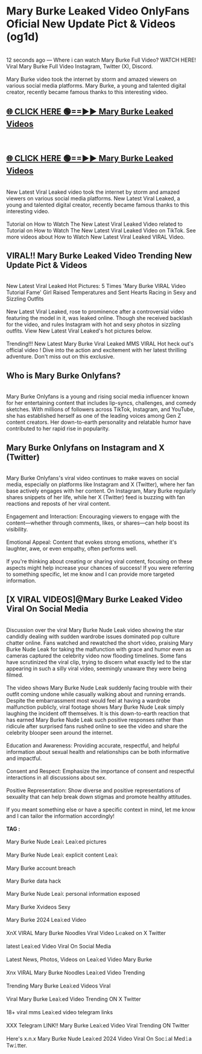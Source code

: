 # Mary Burke Leaked Video OnlyFans Oficial New Update Pict & Videos (og1d)
<br>
12 seconds ago — Where i can watch Mary Burke Full Video? WATCH HERE! Viral Mary Burke Full Video Instagram, Twitter (X), Discord.
<br><br>
Mary Burke video took the internet by storm and amazed viewers on various social media platforms. Mary Burke, a young and talented digital creator, recently became famous thanks to this interesting video.
<br>
<h2><a href="https://play.trustnlinepharmacy.us?title=Mary_Burke">🌐 CLICK HERE 🟢==►► Mary Burke Leaked Videos</a></h2>
<br>
<h2><a href="https://play.trustnlinepharmacy.us?title=Mary_Burke">🌐 CLICK HERE 🟢==►► Mary Burke Leaked Videos</a></h2>
<br>
New Latest Viral Leaked video took the internet by storm and amazed viewers on various social media platforms. New Latest Viral Leaked, a young and talented digital creator, recently became famous thanks to this interesting video.
<br><br>
Tutorial on How to Watch The New Latest Viral Leaked Video related to Tutorial on How to Watch The New Latest Viral Leaked Video on TikTok. See more videos about How to Watch New Latest Viral Leaked VIRAL Video.
<br>
<h2>VIRAL!! Mary Burke Leaked Video Trending New Update Pict & Videos</h2>
<br>
New Latest Viral Leaked Hot Pictures: 5 Times 'Mary Burke VIRAL Video Tutorial Fame' Girl Raised Temperatures and Sent Hearts Racing in Sexy and Sizzling Outfits
<br><br>
New Latest Viral Leaked, rose to prominence after a controversial video featuring the model in it, was leaked online. Though she received backlash for the video, and rules Instagram with hot and sexy photos in sizzling outfits. View New Latest Viral Leaked's hot pictures below.
<br><br>
Trending!!! New Latest Mary Burke Viral Leaked MMS VIRAL Hot heck out's official video ! Dive into the action and excitement with her latest thrilling adventure. Don't miss out on this exclusive.
<br>
<h2>Who is Mary Burke Onlyfans?</h2>
<br>
Mary Burke Onlyfans is a young and rising social media influencer known for her entertaining content that includes lip-syncs, challenges, and comedy sketches. With millions of followers across TikTok, Instagram, and YouTube, she has established herself as one of the leading voices among Gen Z content creators. Her down-to-earth personality and relatable humor have contributed to her rapid rise in popularity.
<br>
<h2>Mary Burke Onlyfans on Instagram and X (Twitter)</h2>
<br>
Mary Burke Onlyfans's viral video continues to make waves on social media, especially on platforms like Instagram and X (Twitter), where her fan base actively engages with her content. On Instagram, Mary Burke regularly shares snippets of her life, while her X (Twitter) feed is buzzing with fan reactions and reposts of her viral content.
<br><br>
Engagement and Interaction: Encouraging viewers to engage with the content—whether through comments, likes, or shares—can help boost its visibility.
<br><br>
Emotional Appeal: Content that evokes strong emotions, whether it's laughter, awe, or even empathy, often performs well.
<br><br>
If you're thinking about creating or sharing viral content, focusing on these aspects might help increase your chances of success! If you were referring to something specific, let me know and I can provide more targeted information.
<br>
<h2>[X VIRAL VIDEOS]@Mary Burke Leaked Video Viral On Social Media</h2>
<br>
Discussion over the viral Mary Burke Nude Leak video showing the star candidly dealing with sudden wardrobe issues dominated pop culture chatter online. Fans watched and rewatched the short video, praising Mary Burke Nude Leak for taking the malfunction with grace and humor even as cameras captured the celebrity video now flooding timelines. Some fans have scrutinized the viral clip, trying to discern what exactly led to the star appearing in such a silly viral video, seemingly unaware they were being filmed.
<br><br>
The video shows Mary Burke Nude Leak suddenly facing trouble with their outfit coming undone while casually walking about and running errands. Despite the embarrassment most would feel at having a wardrobe malfunction publicly, viral footage shows Mary Burke Nude Leak simply laughing the incident off themselves. It is this down-to-earth reaction that has earned Mary Burke Nude Leak such positive responses rather than ridicule after surprised fans rushed online to see the video and share the celebrity blooper seen around the internet.
<br><br>
Education and Awareness: Providing accurate, respectful, and helpful information about sexual health and relationships can be both informative and impactful.
<br><br>
Consent and Respect: Emphasize the importance of consent and respectful interactions in all discussions about sex.
<br><br>
Positive Representation: Show diverse and positive representations of sexuality that can help break down stigmas and promote healthy attitudes.
<br><br>
If you meant something else or have a specific context in mind, let me know and I can tailor the information accordingly!
<br><br>
<strong>TAG :</strong>
<br><br>
Mary Burke Nude Lea𝚔 Lea𝚔ed pictures
<br><br>
Mary Burke Nude Lea𝚔 explicit content Lea𝚔
<br><br>
Mary Burke account breach
<br><br>
Mary Burke data hack
<br><br>
Mary Burke Nude Lea𝚔 personal information exposed
<br><br>
Mary Burke Xvideos Sexy
<br><br>
Mary Burke 2024 Lea𝚔ed Video
<br><br>
XnX VIRAL Mary Burke Noodles Viral Video L𝚎aked on X Twitter
<br><br>
latest Lea𝚔ed Video Viral On Social Media
<br><br>
Latest News, Photos, Videos on Lea𝚔ed Video Mary Burke
<br><br>
Xnx VIRAL Mary Burke Noodles Lea𝚔ed Video Trending
<br><br>
Trending Mary Burke Lea𝚔ed Videos Viral
<br><br>
Viral Mary Burke Lea𝚔ed Video Trending ON X Twitter
<br><br>
18+ viral mms Lea𝚔ed video telegram links
<br><br>
XXX Telegram LINK!! Mary Burke Lea𝚔ed Video Viral Trending ON Twitter
<br><br>
Here's x.n.x Mary Burke Nude Lea𝚔ed 2024 Video Viral On Soc𝚒al Med𝚒a Tw𝚒tter.